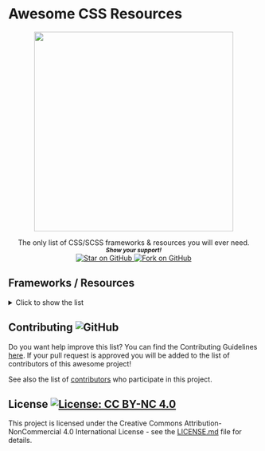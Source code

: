 # Awesome CSS Resources


<p align="center">
  <img height="400" src="https://imgur.com/ciw2AIa.png" />
</p>
<div align="center">
The only list of CSS/SCSS frameworks & resources you will ever need.
  
  
   <br>
  <small> <b><i>Show your support!</i> </b></small>
  <br>
   <a href="https://github.com/MarketingPipeline/Awesome-CSS-Resources">
    <img title="Star on GitHub" src="https://img.shields.io/github/stars/MarketingPipeline/Awesome-CSS-Resources.svg?style=social&label=Star">
  </a>
  <a href="https://github.com/MarketingPipeline/Awesome-CSS-Resources/fork">
    <img title="Fork on GitHub" src="https://img.shields.io/github/forks/MarketingPipeline/Awesome-CSS-Resources.svg?style=social&label=Fork">
  </a>
   </p>  
 </div>


## Frameworks / Resources

<details>
<summary>Click to show the list</summary>
<br>


[7.css:](https://github.com/khang-nd/7.css) A tiny CSS framework for building faithful recreations of the Windows 7 UI.

[98.css:](https://github.com/jdan/98.css) A design system for building faithful recreations of old UIs. 
  
[AESTHETIC CSS:](https://github.com/torch2424/aesthetic-css) A vaporwave CSS framework. 🌴🐬
  
[Amaze UI:](https://github.com/amazeui/amazeui) A mobile-first and modular front-end framework.

[animate.css:](https://github.com/animate-css/animate.css)  A cross-browser library of CSS animations. As easy to use as an easy thing.
  
[Avalanche:](https://github.com/avalanchesass/avalanche) A package based CSS framework.

[aqua.css:](https://github.com/alphardex/aqua.css) A elegant CSS Framework.

[awsm.css:](https://github.com/igoradamenko/awsm.css) Simple CSS library for semantic HTML markup.
  
[Bahunya:](https://github.com/Kimeiga/bahunya) 10KB classless CSS framework with responsive typography, navbar, syntax highlighting, etc.  

[base:](https://github.com/getbase/base) A Rock Solid, Responsive CSS Framework built to work on all devices big, small and in-between.

[Basic.css:](https://github.com/vladocar/Basic.css) Classless CSS Starter File.

[basscss:](https://github.com/basscss/basscss/) Low-level CSS Toolkit – the original Functional/Utility/Atomic CSS library.
  
[Beercss:](https://github.com/beercss/beercss) Build material design interfaces in record time... without stress for devs... 🍺💛
  
[Blitz:](https://github.com/FriendsOfEpub/Blitz) An eBook Framework (CSS + template).  

[Bojler:](https://github.com/Slicejack/bojler) Is a CSS framework for email's.  
  
[bonsai.css:](https://github.com/bonsaicss/bonsai.css) A Utility Complete CSS Framework for less than 45kb (8kB Gzipped).  
 
[Bootflat:](https://github.com/bootflat/bootflat.github.io) Is an open source Flat UI KIT based on Bootstrap 3.3.0 CSS framework. It provides a faster, easier and less repetitive way for web developers to create elegant web apps.
  
[BOOTSTRA.386:](https://github.com/kristopolous/BOOTSTRA.386) A vintage 1980s DOS inspired Twitter Bootstrap theme.    
  
[bootstrap:](https://github.com/twbs/bootstrap) The most popular HTML, CSS, and JavaScript framework for developing responsive, mobile first projects on the web.

[bourbon:](https://github.com/thoughtbot/bourbon/) A Lightweight Sass Tool Set.

[bulma:](https://github.com/jgthms/bulma) Modern CSS framework based on Flexbox.

[Caramel.CSS:](https://github.com/caramelcss/caramel) A simple to use, easy to remember css framework.  

[carbon:](https://github.com/carbon-design-system/carbon) A design system built by IBM.
  
[Centurion:](https://github.com/justinhough/Centurion) Is a web-based framework for rapid prototyping and building larger web projects.  
  
[Charts.css:](https://github.com/ChartsCSS/charts.css) Open source CSS framework for data visualization.  
  
[chota:](https://github.com/jenil/chota) A micro (3kb) CSS framework.
  
[Cirrus:](https://github.com/Spiderpig86/Cirrus) The SCSS framework for the modern web.
  
[classic.css:](https://github.com/npjg/classic.css) Generate a Classic Mac interface in your browser.  
  
[codyhouse-framework:](https://github.com/CodyHouse/codyhouse-framework) A lightweight front-end framework for building accessible, bespoke interfaces.
  
[Concise.css:](https://github.com/ConciseCSS/concise.css) A CSS framework that's lightweight and easy-to-use. Give up the bloat. Stop tripping over your classes. Be Concise.

[css-buttons:](https://github.com/eludadev/css-buttons) 100 Modern CSS Buttons, Free And Royalty Free.
  
[cssfx:](https://github.com/jolaleye/cssfx) ✨ Beautifully simple click-to-copy CSS effects.  
   
[cutestrap:](https://github.com/tylerchilds/cutestrap) A strong, independent CSS Framework. Only 2.7KB minified & gzipped.

[daisyui:](https://github.com/saadeghi/daisyui) The most popular, free and open-source Tailwind CSS component library.

[Element:](https://github.com/ElemeFE/element) A Vue 2.0 based component library for developers, designers and product managers.

[elementary.css:](https://github.com/1j01/elementary.css) Elementary OS's stylesheet converted to browser CSS.

[Filters.css:](https://github.com/bansal/filters.css) CSS only library to apply color filters.
  
[flexboxgrid:](https://github.com/kristoferjoseph/flexboxgrid) Grid based on CSS3 flexbox.  
  
[fluidity:](https://github.com/mrmrs/fluidity)  The worlds smallest fully-responsive css framework. 
  
[Fomantic-UI:](https://github.com/fomantic/fomantic-ui) Is the official community fork of Semantic-UI.  
  
[foundation-sites:](https://github.com/foundation/foundation-sites) The most advanced responsive front-end framework in the world. Quickly create prototypes and production code for sites that work on any kind of device.  
  
[furatto:](https://github.com/IcaliaLabs/furatto) It's a flat, fast and powerful front-end framework for rapid web development.

[geo-bootstrap:](https://github.com/divshot/geo-bootstrap) A timeless Twitter Bootstrap theme built for the modern web.  

[Gutenberg:](https://github.com/BafS/Gutenberg) Modern framework to print the web correctly.

[hack:](https://github.com/egoist/hack) ⛷ Dead simple CSS framework.
  
[Halfmoon:](https://github.com/halfmoonui/halfmoon/) Front-end framework with a built-in dark mode and full customizability using CSS variables; great for building dashboards and tools.  
  
[hiq:](https://github.com/jonathanharrell/hiq) A lightweight, progressive, high-IQ CSS framework.  

[Homebrewery:](https://github.com/naturalcrit/homebrewery/blob/master/phb.standalone.css) A CSS stylesheet to create authentic looking D&D homebrews.

[Hover:](https://github.com/IanLunn/Hover) A collection of CSS3 powered hover effects to be applied to links, buttons, logos, SVG, featured images and so on. Easily apply to your own elements, modify or just use for inspiration. Available in CSS, Sass, and LESS.

[inuitcss:](https://github.com/inuitcss/inuitcss) Extensible, scalable, Sass-based, OOCSS framework for large and long-lasting UI projects.
   
[IsometricSass:](https://github.com/MorganCaron/IsometricSass) Sass library to make isometric 2D without javascript

[Jeet:](https://github.com/mojotech/jeet) The most advanced, yet intuitive, grid system available for Sass or Stylus.

[knopf.css:](https://github.com/frameable/knopf.css) Modern, modular, extensible button system designed for both rapid prototyping and production-ready applications.

[lit:](https://github.com/ajusa/lit) World's smallest responsive 🔥 css framework (395 bytes).

[material-components-web:](https://github.com/material-components/material-components-web) Modular and customizable Material Design UI components for the web.  

[Materialize](https://materializecss.com/)

[mdb-ui-kit:](https://github.com/mdbootstrap/mdb-ui-kit) Bootstrap 5 & Material Design 2.0 UI KIT.
  
[Metro 4:](https://github.com/olton/Metro-UI-CSS) Impressive component library for expressive web development! Build responsive projects on the web with the first front-end component library in Metro Style. And now there are even more opportunities every day!  

[milligram:](https://github.com/milligram/milligram) A minimalist CSS framework.  

[mini.css:](https://github.com/Chalarangelo/mini.css) A minimal, responsive, style-agnostic CSS framework!
  
[minireset.css:](https://github.com/jgthms/minireset.css) A tiny modern CSS reset.
  
[mobi.css:](https://github.com/mobi-css/mobi.css) A lightweight, scalable, mobile-first CSS framework.
  
[modern-css-reset:](https://github.com/hankchizljaw/modern-css-reset) A bare-bones CSS reset for modern web development.
  
[modern-normalize:](https://github.com/sindresorhus/modern-normalize) 🐒 Normalize browsers' default style.
  
[mui:](https://github.com/muicss/mui) A lightweight CSS framework that follows Google's Material Design guidelines.  

[MVP.css:](https://github.com/andybrewer/mvp/) Minimalist stylesheet for HTML elements.
  
[Natural Selection:](https://github.com/frontaid/natural-selection) A CSS Boilerplate / Starter Kit: Collection of best-practice CSS selectors.  
  
[NES.css:](https://github.com/nostalgic-css/NES.css) NES-style CSS Framework | ファミコン風CSSフレームワーク.
  
[normalize.css:](https://github.com/necolas/normalize.css/) A modern alternative to CSS resets.

[papercss:](https://github.com/papercss/papercss) The Less Formal CSS Framework.
  
[patternfly:](https://github.com/patternfly/patternfly) An open source design system built to drive consistency and unify teams.
  
[Phonon:](https://github.com/phonon-framework/phonon) A responsive front-end framework with a focus on simplicity and flexibility.  
  
[picnic:](https://github.com/franciscop/picnic) A beautiful CSS library to kickstart your projects.
  
[pico:](https://github.com/picocss/pico) Minimal CSS Framework for semantic HTML.
  
[primer:](https://github.com/primer/css) The CSS design system that powers GitHub.
  
[primitive:](https://github.com/taniarascia/primitive)  ⛏️ ‎ A front-end design toolkit for developing web apps.  
  
[Propeller:](https://github.com/digicorp/propeller) Develop more, Code less. A front-end responsive framework based on Google's Material Design Standards & Bootstrap.  
  
[PSone.css:](https://github.com/micah5/PSone.css) 🎮 PS1 style CSS Framework, inspired by NES.css
  
[Puppertino:](https://github.com/codedgar/Puppertino) A CSS framework based on Human Guidelines from apple.
  
[pure:](https://github.com/pure-css/pure/) A set of small, responsive CSS modules that you can use in every web project.  
  
[Ratchet:](https://github.com/twbs/ratchet) Build mobile apps with simple HTML, CSS, and JavaScript components.
  
[Responsive:](https://github.com/responsivebp/responsive) A super lightweight HTML, Sass, CSS, and JavaScript framework for building responsive websites.
  
[ress:](https://github.com/filipelinhares/ress) 🚿 A modern CSS reset.
  
[RPGUI:](https://github.com/RonenNess/RPGUI) Lightweight framework for old-school RPG GUI in web!.  
  
[sakura:](https://github.com/oxalorg/sakura) A minimal css framework/theme.
  
[sanitize.css:](https://github.com/csstools/sanitize.css) A best-practices CSS foundation.  
  
[Semantic-UI:](https://github.com/semantic-org/semantic-ui) a UI component framework based around useful principles from natural language.
  
[simple.css:](https://github.com/kevquirk/simple.css)  Is a classless CSS template that allows you to make a good looking website really quickly.
  
[siimple:](https://github.com/jmjuanes/siimple)   The minimal and themeable CSS toolkit for flat and clean designs.
  
[Skeleton:](https://github.com/dhg/Skeleton/) A Dead Simple, Responsive Boilerplate for Mobile-Friendly Development.
  
[Skin:](https://github.com/eBay/skin) Pure CSS framework designed & developed by eBay for a branded, e-commerce marketplace. Created by eBay.
  
[slim.js:](https://github.com/slimjs/slim.js) Fast & Robust Front-End Micro-framework based on modern standards.  
  
[SPCSS:](https://github.com/susam/spcss) A simple, minimal, classless stylesheet for simple HTML pages.  
  
[spectre:](https://github.com/picturepan2/spectre) A Lightweight, Responsive and Modern CSS Framework.
  
[susy:](https://github.com/oddbird/susy) Responsive layout toolkit for Sass.  
  
[Tabler:](https://github.com/tabler/tabler) Free and open-source HTML Dashboard UI Kit built on Bootstrap.
  
[tacit:](https://github.com/yegor256/tacit) CSS framework for dummies, without a single CSS class.
  
[tailwindcss:](https://github.com/tailwindlabs/tailwindcss) A utility-first CSS framework for rapid UI development.
  
[tawian-frontend:](https://github.com/maxbeier/tawian-frontend) A markdowny CSS framework.  
  
[tentcss:](https://github.com/sitetent/tentcss) A CSS survival kit. Includes only the essentials to make camp.
  
[terminal.css:](https://github.com/Gioni06/terminal.css) Modern and minimalistic CSS framework for terminal enthusiasts.    
  
[TuiCss:](https://github.com/vinibiavatti1/TuiCss) A text-based user interface CSS library.
  
[turretcss:](https://github.com/turretcss/turretcss) A framework for rapid development of responsive and accessible websites.  
  
[uikit:](https://github.com/uikit/uikit) A lightweight and modular front-end framework for developing fast and powerful web interfaces.
  
[universal.css:](https://github.com/marmelab/universal.css) The only CSS you will ever need.
  
[unnamed-css-framework:](https://github.com/smakosh/unnamed-css-framework) A simple colorful CSS framework.  
  
[unsemantic:](https://github.com/nathansmith/unsemantic) Fluid grid for mobile, tablet, and desktop.
  
[Vanilla:](https://github.com/canonical-web-and-design/vanilla-framework/) A simple, extensible CSS framework.
  
[Vital:](https://github.com/doximity/vital) A minimally invasive CSS framework for modern web applications.
  
[water.css:](https://github.com/kognise/water.css) A drop-in collection of CSS styles to make simple websites just a little nicer.  
  
[wing:](https://github.com/kbrsh/wing) A beautiful CSS framework designed for minimalists.  
  
[wired-elements:](https://github.com/rough-stuff/wired-elements) A collection of custom elements that appear hand drawn. Great for wireframes or a fun look.   

[Wireframe:](https://github.com/agauniyal/wireframe) A minimal wireframing css-framework. 🎈
  
[XP.css:](https://github.com/botoxparty/XP.css) A CSS framework for building faithful recreations of operating system GUIs.  
</details>



## Contributing ![GitHub](https://img.shields.io/github/contributors/MarketingPipeline/Awesome-CSS-Resources)

Do you want help improve this list? You can find the Contributing Guidelines [here](https://github.com/MarketingPipeline/Awesome-CSS-Resources/blob/main/.github/CONTRIBUTING.md). If your pull request is approved you will be added to the list of contributors of this awesome project! 

See also the list of
[contributors](https://github.com/MarketingPipeline/Awesome-CSS-Resources/graphs/contributors) who
participate in this project.

## License <a href="https://github.com/MarketingPipeline/Awesome-CSS-Resources/blob/main/LICENSE"> <img alt="License: CC BY-NC 4.0" src="https://img.shields.io/badge/License-CC%20BY--NC%204.0-orange.svg"></img></a>


This project is licensed under the Creative Commons Attribution-NonCommercial 4.0 International License - see the
[LICENSE.md](https://github.com/MarketingPipeline/Awesome-CSS-Resources/blob/main/LICENSE) file for
details.
